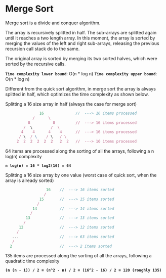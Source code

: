 # Merge Sort

Merge sort is a divide and conquer algorithm.

The array is recursively splitted in half. The sub-arrays are splitted again until it reaches a two length array. In this moment, the array is sorted by merging the values of the left and right sub-arrays, releasing the previous recursion call stack do to the same.

The original array is sorted by merging its two sorted halves, which were sorted by the recursive calls.

**`Time complexity lower bound`**: O(n \* log n)
**`Time complexity upper bound`**: O(n \* log n)

Different from the quick sort algorithm, in merge sort the array is always splitted in half, which optimizes the time complexity as shown below.

Splitting a 16 size array in half (always the case for merge sort)

```js
               16              //  ---> 16 items processed
            /      \
          8          8         //  ---> 16 items processed
        /  \        /  \
       4    4      4    4      //  ---> 16 items processed
      / \  / \    / \   / \
     2  2  2  2  2  2   2  2   //  ---> 16 items processed
```

64 items are processed along the sorting of all the arrays, following a n log(n) complexity

**`n log(n) = 16 * log2(16) = 64`**

Splitting a 16 size array by one value (worst case of quick sort, when the array is already sorted)

```js
                  16    //  ---> 16 items sorted
                 /
               15       //  ---> 15 items sorted
              /
            14          //  ---> 14 items sorted
           /
         13             //  ---> 13 items sorted
        /
      12                //  ---> 12 items sorted
     /
   ...                  //  ---> 63 items sorted
   /
  2                     //  ---> 2 items sorted
```

135 items are processed along the sorting of all the arrays, following a quadratic time complexity

**`(n (n - 1)) / 2 = (n^2 - n) / 2 = (16^2 - 16) / 2 = 120 (roughly 135)`**
